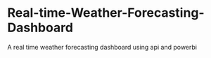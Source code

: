 # Real-time-Weather-Forecasting-Dashboard
A real time weather forecasting dashboard using api and powerbi
